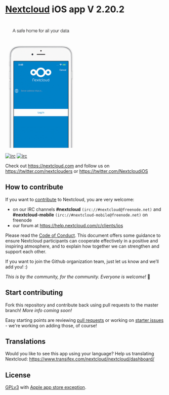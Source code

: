 # [Nextcloud](https://nextcloud.com)  iOS app V 2.20.2

[<img src="Animation.gif"
alt="Download from App Storey"
height="400">](https://itunes.apple.com/us/app/nextcloud/id1125420102?mt=8)

[![irc](https://img.shields.io/badge/IRC-%23nextcloud%20on%20freenode-orange.svg)](https://webchat.freenode.net/?channels=nextcloud)
[![irc](https://img.shields.io/badge/IRC-%23nextcloud--mobile%20on%20freenode-blue.svg)](https://webchat.freenode.net/?channels=nextcloud-mobile)

Check out https://nextcloud.com and follow us on https://twitter.com/nextclouders or https://twitter.com/NextcloudiOS

## How to contribute
If you want to [contribute](https://nextcloud.com/contribute/) to Nextcloud, you are very welcome:

- on our IRC channels **#nextcloud** `(irc://#nextcloud@freenode.net)` and **#nextcloud-mobile** `(irc://#nextcloud-mobile@freenode.net)` on freenode
- our forum at https://help.nextcloud.com/c/clients/ios

Please read the [Code of Conduct](https://nextcloud.com/community/code-of-conduct/). This document offers some guidance to ensure Nextcloud participants can cooperate effectively in a positive and inspiring atmosphere, and to explain how together we can strengthen and support each other.

If you want to join the Github organization team, just let us know and we’ll add you! :)

*This is by the community, for the community. Everyone is welcome!* 🤗

## Start contributing
Fork this repository and contribute back using pull requests to the master branch! *More info coming soon!*

Easy starting points are reviewing [pull requests](https://github.com/nextcloud/ios/pulls) or working on [starter issues](https://github.com/nextcloud/ios/issues?q=is%3Aopen+is%3Aissue+label%3A%22starter+issue%22) - we're working on adding those, of course!

## Translations
Would you like to see this app using your language? Help us translating Nextcloud: https://www.transifex.com/nextcloud/nextcloud/dashboard/

## License
[GPLv3](https://github.com/nextcloud/ios/blob/master/LICENSE) with [Apple app store exception](https://github.com/nextcloud/ios/blob/master/COPYING.iOS).
